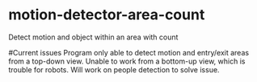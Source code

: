 # motion-detector-area-count
Detect motion and object within an area with count

#Current issues 
Program only able to detect motion and entry/exit areas from a top-down view. 
Unable to work from a bottom-up view, which is trouble for robots. 
Will work on people detection to solve issue. 
